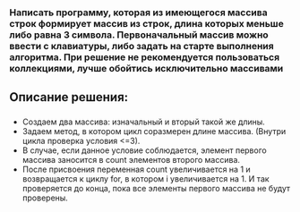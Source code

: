 ### Написать программу, которая из имеющегося массива строк формирует массив из строк, длина которых меньше либо равна 3 символа. Первоначальный массив можно ввести с клавиатуры, либо задать на старте выполнения алгоритма. При решение не рекомендуется пользоваться коллекциями, лучше обойтись исключительно массивами

## Описание решения:
### 
* Создаем два массива: изначальный и вторый такой же длины. 
* Задаем метод, в котором цикл соразмерен длине массива. (Внутри цикла проверка условия <=3). 
* В случае, если данное условие соблюдается, элемент первого массива заносится в count элементов второго массива. 
* После присвоения переменная count увеличивается на 1 и возвращается к циклу for, в котором i увеличивается на 1. И так проверяется до конца, пока все элементы первого массива не будут проверены.